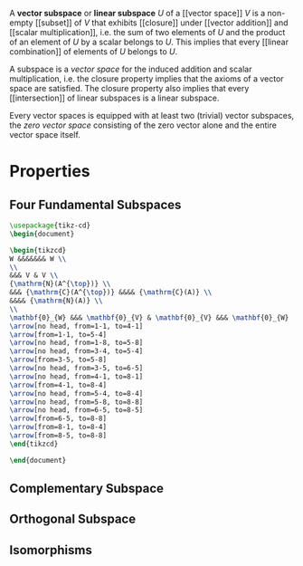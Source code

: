 
A **vector subspace** or **linear subspace** $U$ of a [[vector space]] $V$ is a non-empty [[subset]] of $V$ that exhibits [[closure]] under [[vector addition]] and [[scalar multiplication]], i.e. the sum of two elements of $U$ and the product of an element  of $U$ by a scalar belongs to $U$. This implies that every [[linear combination]] of elements of $U$ belongs to $U$.

A subspace is a *vector space* for the induced addition and scalar multiplication, i.e. the closure property implies that the axioms of a vector space are satisfied. The closure property also implies that every [[intersection]] of linear subspaces is a linear subspace.

Every vector spaces is equipped with at least two (trivial) vector subspaces, the *zero vector space* consisting of the zero vector alone and the entire vector space itself.


# Properties


## Four Fundamental Subspaces

```tikz
\usepackage{tikz-cd}
\begin{document}

\begin{tikzcd}
W &&&&&&& W \\
\\
&&& V & V \\
{\mathrm{N}(A^{\top})} \\
&&& {\mathrm{C}(A^{\top})} &&&& {\mathrm{C}(A)} \\
&&&& {\mathrm{N}(A)} \\
\\
\mathbf{0}_{W} &&& \mathbf{0}_{V} & \mathbf{0}_{V} &&& \mathbf{0}_{W}
\arrow[no head, from=1-1, to=4-1] 
\arrow[from=1-1, to=5-4] 
\arrow[no head, from=1-8, to=5-8] 
\arrow[no head, from=3-4, to=5-4] 
\arrow[from=3-5, to=5-8] 
\arrow[no head, from=3-5, to=6-5] 
\arrow[no head, from=4-1, to=8-1] 
\arrow[from=4-1, to=8-4] 
\arrow[no head, from=5-4, to=8-4] 
\arrow[no head, from=5-8, to=8-8] 
\arrow[no head, from=6-5, to=8-5] 
\arrow[from=6-5, to=8-8] 
\arrow[from=8-1, to=8-4] 
\arrow[from=8-5, to=8-8]
\end{tikzcd}

\end{document}
```



## Complementary Subspace


## Orthogonal Subspace


## Isomorphisms

